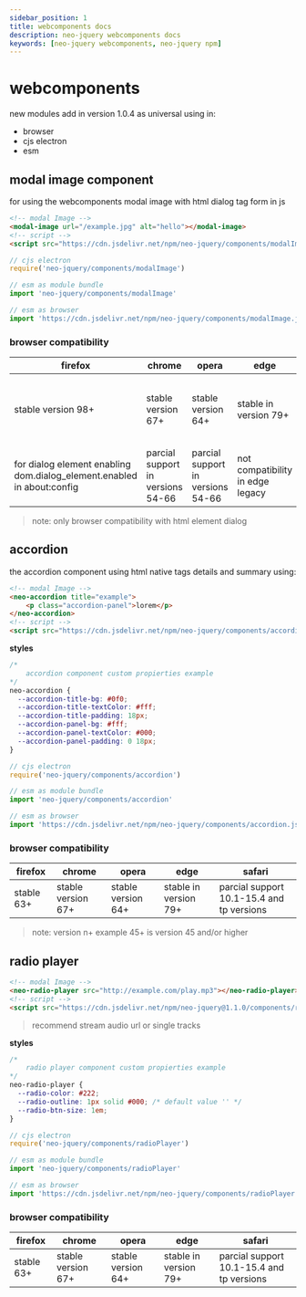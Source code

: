 ```yaml
---
sidebar_position: 1
title: webcomponents docs
description: neo-jquery webcomponents docs
keywords: [neo-jquery webcomponents, neo-jquery npm]
---
```


# webcomponents

new modules add in version 1.0.4 as universal using in:
 - browser
 - cjs electron
 - esm

## modal image component

for using the webcomponents modal image with html dialog tag form in js

``` html
<!-- modal Image -->
<modal-image url="/example.jpg" alt="hello"></modal-image>
<!-- script -->
<script src="https://cdn.jsdelivr.net/npm/neo-jquery/components/modalImage.js"></script>
```

``` js
// cjs electron
require('neo-jquery/components/modalImage')

// esm as module bundle
import 'neo-jquery/components/modalImage'

// esm as browser
import 'https://cdn.jsdelivr.net/npm/neo-jquery/components/modalImage.js'
```

### browser compatibility

| firefox | chrome | opera | edge | safari |
| --- | --- | --- | --- | --- |
| stable version 98+ | stable version 67+ | stable version 64+ | stable in version 79+ | parcial support 10.1-15.4 and tp versions |
| for dialog element enabling dom.dialog_element.enabled in about:config | parcial support in versions 54-66 | parcial support in versions 54-66 | not compatibility in edge legacy | parcial support in versions 3.1-10 |

> note: only browser compatibility with html element dialog

## accordion

the accordion component using html native tags details and summary using:

``` html
<!-- modal Image -->
<neo-accordion title="example">
    <p class="accordion-panel">lorem</p>
</neo-accordion>
<!-- script -->
<script src="https://cdn.jsdelivr.net/npm/neo-jquery/components/accordion.js"></script>
```

**styles**
``` css
/* 
    accordion component custom propierties example
*/
neo-accordion {
  --accordion-title-bg: #0f0;
  --accordion-title-textColor: #fff;
  --accordion-title-padding: 18px;
  --accordion-panel-bg: #fff;
  --accordion-panel-textColor: #000;
  --accordion-panel-padding: 0 18px;
}
```

``` js
// cjs electron
require('neo-jquery/components/accordion')

// esm as module bundle
import 'neo-jquery/components/accordion'

// esm as browser
import 'https://cdn.jsdelivr.net/npm/neo-jquery/components/accordion.js'
```

### browser compatibility

| firefox | chrome | opera | edge | safari |
| --- | --- | --- | --- | --- |
| stable 63+ | stable version 67+ | stable version 64+ | stable in version 79+ | parcial support 10.1-15.4 and tp versions |

> note: version n+ example 45+ is version 45 and/or higher 

## radio player
``` html
<!-- modal Image -->
<neo-radio-player src="http://example.com/play.mp3"></neo-radio-player>
<!-- script -->
<script src="https://cdn.jsdelivr.net/npm/neo-jquery@1.1.0/components/radioPlayer.js"></script>
```
> recommend stream audio url or single tracks

**styles**
``` css
/* 
    radio player component custom propierties example
*/
neo-radio-player {
  --radio-color: #222;
  --radio-outline: 1px solid #000; /* default value '' */
  --radio-btn-size: 1em;
}
```

``` js
// cjs electron
require('neo-jquery/components/radioPlayer')

// esm as module bundle
import 'neo-jquery/components/radioPlayer'

// esm as browser
import 'https://cdn.jsdelivr.net/npm/neo-jquery/components/radioPlayer.js'
```

### browser compatibility

| firefox | chrome | opera | edge | safari |
| --- | --- | --- | --- | --- |
| stable 63+ | stable version 67+ | stable version 64+ | stable in version 79+ | parcial support 10.1-15.4 and tp versions |
